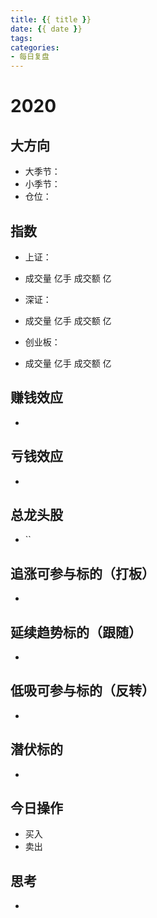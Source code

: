 ```yaml
---
title: {{ title }}
date: {{ date }}
tags:
categories:
- 每日复盘
---
```

# 2020

## 大方向
* 大季节：
* 小季节：
* 仓位：

## 指数
* 上证：
* 成交量 亿手 成交额 亿

* 深证：
* 成交量 亿手 成交额 亿

* 创业板：
* 成交量 亿手 成交额 亿

## 赚钱效应
* 

## 亏钱效应
* 

## 总龙头股
* ``

## 追涨可参与标的（打板）
* 

## 延续趋势标的（跟随）
* 

## 低吸可参与标的（反转）
* 

## 潜伏标的
* 

## 今日操作
* 买入 
* 卖出 

## 思考
* 